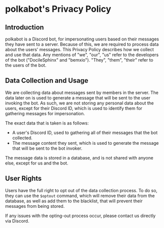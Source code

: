 # polkabot's Privacy Policy

## Introduction
polkabot is a Discord bot, for impersonating users based on their messages they have sent to a server.
Because of this, we are required to process data about the users' messages. This Privacy Policy describes how we collect and use that data. Any mentions of "we", "our", "us" refer to the developers of the bot ("DocileSphinx" and "bemxio"). "They", "them", "their" refer to the users of the bot.

## Data Collection and Usage
We are collecting data about messages sent by members in the server. The data later on is used to generate a message that will be sent to the user invoking the bot.
As such, we are not storing any personal data about the users, except for their Discord ID, which is used to identify them for gathering messages for impersonation.

The exact data that is taken is as follows:
- A user's Discord ID, used to gathering all of their messages that the bot collected.
- The message content they sent, which is used to generate the message that will be sent to the bot invoker.

The message data is stored in a database, and is not shared with anyone else, except for us and the bot.

## User Rights
Users have the full right to opt out of the data collection process. To do so, they can use the `$optout` command, which will remove their data from the database, as well as add them to the blacklist, that will prevent their messages from being stored.

If any issues with the opting-out process occur, please contact us directly via Discord.